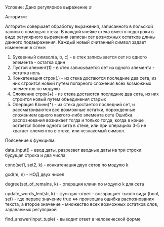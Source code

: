 Условие:
Дано регулярное выражение $\alpha$

Алгоритм:

Алгоритм совершает обработку выражения, записанного в польской записи с помощью стека. В каждой ячейке стека вместо подстроки в виде регулярного выражения записан сет возможных остатков длины данного подвыражения. Каждый новый считанный символ задает изменение в стеке:
1. Буквенный символ(a, b, c) - в стек записывается сет из одного элемента - остатка один
2. Пустой элемент(1) - в стек записывается сет из одного элемента - остатка ноль
3. Конкатенация строк(.) - из стека достаются последние два сета, из них строится новый путем попарного сложения всех возможных элементов по модулю
4. Сложение строк(+) - из стека достаются последние два сета, из них строится новый путем объединения старых
5. Операция Клини(*) - из стека достается последний сет, и рассматриваются все возможные остатки, порожденные сложением одного какгого-либо элемента сета
Ошибка распознования возникает тогда и только тогда, когда в конце остается более одного сета в стеке, или при операциях 3-5 не хватает элементов в стеке, или незнакомый символ.

Пояснение к функциям:

data_input() - ввод даты, разрезает вводные даты на три строки: будущая строка и два числа

conc(set1, set2, k) - конкатенация двух сетов по модулю k

gcd(m, n) - НОД двух чисел

degree(set_of_remains, k) - операция клини по модулю k для сета

update_words_len(str, k) - функция-ответ - возвращает тьюпл вида (bool, set) - где первое значение true <=> произошла ошибка распознования текста, а второе значение - множество всех возможных остатков слов, задаваемых регуляркой

find_answer(input_tuple) - выводит ответ в человеческой форме
